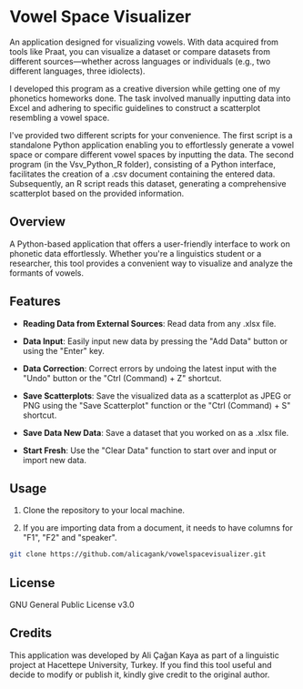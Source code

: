 # Vowel Space Visualizer
An application designed for visualizing vowels. With data acquired from tools like Praat, you can visualize a dataset or compare datasets from different sources—whether across languages or individuals (e.g., two different languages, three idiolects).

I developed this program as a creative diversion while getting one of my phonetics homeworks done. The task involved manually inputting data into Excel and adhering to specific guidelines to construct a scatterplot resembling a vowel space.

I've provided two different scripts for your convenience. The first script is a standalone Python application enabling you to effortlessly generate a vowel space or compare different vowel spaces by inputting the data. The second program (in the Vsv_Python_R folder), consisting of a Python interface, facilitates the creation of a .csv document containing the entered data. Subsequently, an R script reads this dataset, generating a comprehensive scatterplot based on the provided information.

## Overview

A Python-based application that offers a user-friendly interface to work on phonetic data effortlessly. Whether you're a linguistics student or a researcher, this tool provides a convenient way to visualize and analyze the formants of vowels.

## Features

- **Reading Data from External Sources**: Read data from any .xlsx file.

- **Data Input**: Easily input new data by pressing the "Add Data" button or using the "Enter" key.

- **Data Correction**: Correct errors by undoing the latest input with the "Undo" button or the "Ctrl (Command) + Z" shortcut.

- **Save Scatterplots**: Save the visualized data as a scatterplot as JPEG or PNG using the "Save Scatterplot" function or the "Ctrl (Command) + S" shortcut.

- **Save Data New Data**: Save a dataset that you worked on as a .xlsx file.

- **Start Fresh**: Use the "Clear Data" function to start over and input or import new data.

## Usage

1. Clone the repository to your local machine.

2. If you are importing data from a document, it needs to have columns for "F1", "F2" and "speaker".

```bash
git clone https://github.com/alicagank/vowelspacevisualizer.git
```

## License

GNU General Public License v3.0

## Credits

This application was developed by Ali Çağan Kaya as part of a linguistic project at Hacettepe University, Turkey. If you find this tool useful and decide to modify or publish it, kindly give credit to the original author.
